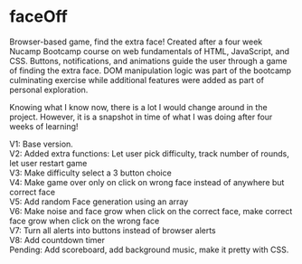 # faceOff
Browser-based game, find the extra face!
Created after a four week Nucamp Bootcamp course on web fundamentals of HTML, JavaScript, and CSS. Buttons, notifications, and animations guide the user through a game of finding the extra face. DOM manipulation logic was part of the bootcamp culminating exercise while additional features were added as part of personal exploration.

Knowing what I know now, there is a lot I would change around in the project. However, it is a snapshot in time of what I was doing after four weeks of learning!

V1: Base version.\
V2: Added extra functions: Let user pick difficulty, track number of rounds, let user restart game\
V3: Make difficulty select a 3 button choice\
V4: Make game over only on click on wrong face instead of anywhere but correct face\
V5: Add random Face generation using an array\
V6: Make noise and face grow when click on the correct face, make correct face grow when click on the wrong face\
V7: Turn all alerts into buttons instead of browser alerts\
V8: Add countdown timer\
Pending: Add scoreboard, add background music, make it pretty with CSS.
